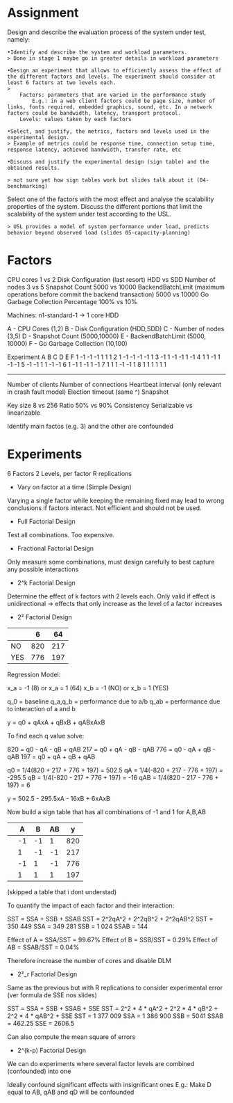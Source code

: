 
# Assignment

Design and describe the evaluation process of the system under test, namely:

    •Identify and describe the system and workload parameters.
    > Done in stage 1 maybe go in greater details in workload parameters

    •Design an experiment that allows to efficiently assess the effect of the different factors and levels. The experiment should consider at least 6 factors at two levels each.
    > 
        Factors: parameters that are varied in the performance study
            E.g.: in a web client factors could be page size, number of links, fonts required, embedded graphics, sound, etc. In a network factors could be bandwidth, latency, transport protocol. 
        Levels: values taken by each factors

    •Select, and justify, the metrics, factors and levels used in the experimental design.
    > Example of metrics could be response time, connection setup time, response latency, achieved bandwidth, transfer rate, etc

    •Discuss and justify the experimental design (sign table) and the obtained results.

    > not sure yet how sign tables work but slides talk about it (04-benchmarking)

Select one of the factors with the most effect and analyse the scalability properties
of the system. Discuss the different portions that limit the scalability of the system
under test according to the USL.

    > USL provides a model of system performance under load, predicts behavior beyond observed load (slides 05-capacity-planning)

# Factors

CPU cores
    1 vs 2
Disk Configuration (last resort)
    HDD vs SDD
Number of nodes 
    3 vs 5
Snapshot Count
    5000 vs 10000
BackendBatchLimit (maximum operations before commit the backend transaction)
    5000 vs 10000
Go Garbage Collection Percentage
    100% vs 10%

Machines:
n1-standard-1  -> 1 core HDD

A - CPU Cores (1,2)
B - Disk Configuration (HDD,SDD)
C - Number of nodes (3,5)
D - Snapshot Count (5000,10000)
E - BackendBatchLimit (5000, 10000)
F - Go Garbage Collection (10,100)

Experiment  A   B   C   D   E   F 
1           -1  -1  -1  1   1   1 
2           1   -1  -1  -1  -1  1 
3           -1  1   -1  -1  1   -1 
4           1   1   -1  1   -1  -1 
5           -1  -1  1   1   -1  -1 
6           1   -1  1   -1  1   -1 
7           1   1   1   -1  -1  1 
8           1   1   1   1   1   1 






------
Number of clients
Number of connections
Heartbeat interval (only relevant in crash fault model)
Election timeout   (same ^)
Snapshot

Key size 
    8 vs 256
Ratio 
    50% vs 90%
Consistency
    Serializable vs linearizable



Identify main factos (e.g. 3) and the other are 
confounded


# Experiments

6 Factors
2 Levels, per factor
R replications

- Vary on factor at a time (Simple Design)

Varying a single factor while keeping the remaining fixed may lead to 
wrong conclusions if factors interact. Not efficient and should not be
used.

- Full Factorial Design

Test all combinations. Too expensive.

- Fractional Factorial Design

Only measure some combinations, must design carefully to best capture any
possible interactions

- 2^k Factorial Design

Determine the effect of k factors with 2 levels each.
Only valid if effect is unidirectional -> effects that only increase as the
level of a factor increases

- 2² Factorial Design

|    |   6  |  64  |
|----|------|------|
| NO |  820 |  217 |
| YES|  776 |  197 |

Regression Model:

x_a = -1 (8) or x_a = 1 (64)
x_b = -1 (NO) or x_b = 1 (YES)

q_0 = baseline
q_a,q_b = performance due to a/b
q_ab = performance due to interaction of a and b

y = q0 + qAxA + qBxB + qABxAxB

To find each q value solve:

820 = q0 - qA - qB + qAB
217 = q0 + qA - qB - qAB
776 = q0 - qA + qB - qAB
197 = q0 + qA + qB + qAB

q0 = 1/4(820 + 217 + 776 + 197) = 502.5
qA = 1/4(-820 + 217 - 776 + 197) = -295.5
qB = 1/4(-820 - 217 + 776 + 197) = -16
qAB = 1/4(820 - 217 - 776 + 197) = 6

y = 502.5 - 295.5xA - 16xB + 6xAxB

Now build a sign table that has all combinations of -1 and 1
for A,B,AB

|   | A  | B  | AB  |  y   |
|---|----|-----|----|------|
|   | -1 | -1  |  1 | 820  |
|   |  1 | -1  | -1 | 217  |
|   | -1 |  1  | -1 | 776  |
|   |  1 |  1  |  1 | 197  |

(skipped a table that i dont understad)

To quantify the impact of each factor and their interaction:

SST = SSA + SSB + SSAB
SST = 2^2qA^2 + 2^2qB^2 + 2^2qAB^2
SST = 350 449
SSA = 349 281
SSB = 1 024
SSAB = 144

Effect of A = SSA/SST = 99.67%
Effect of B = SSB/SST = 0.29%
Effect of AB = SSAB/SST = 0.04%

Therefore increase the number of cores and disable DLM

- 2²_r Factorial Design

Same as the previous but with R replications to consider experimental error
(ver formula de SSE nos slides)

SST = SSA + SSB + SSAB + SSE
SST = 2^2 * 4 * qA^2 + 2^2 * 4 * qB^2 + 2^2 * 4 * qAB^2 + SSE
SST = 1 377 009
SSA = 1 386 900
SSB = 5041
SSAB = 462.25
SSE = 2606.5

Can also compute the mean square of errors

- 2^(k-p) Factorial Design

We can do experiments where several factor levels are combined (confounded)
into one

Ideally confound significant effects with insignificant ones
E.g.:  Make D equal to AB, qAB and qD will be confounded